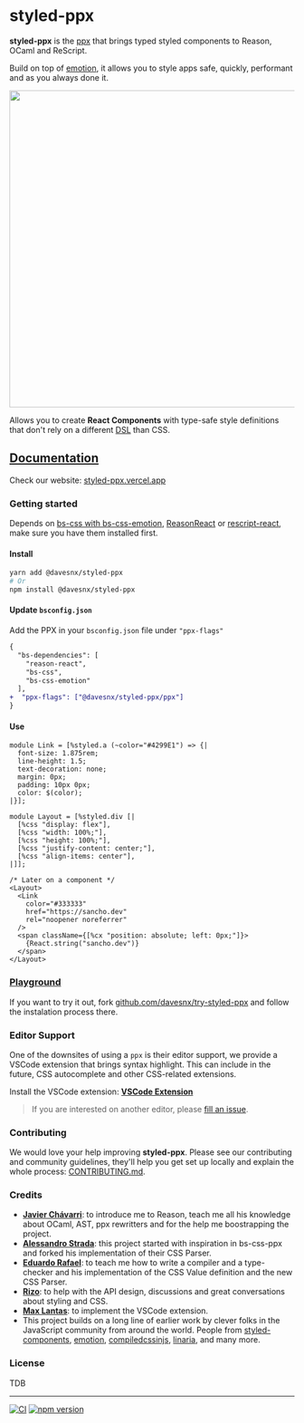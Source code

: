 # styled-ppx

**styled-ppx** is the [ppx](https://dev.realworldocaml.org/ppx.html) that brings typed styled components to Reason, OCaml and ReScript.

Build on top of [emotion](https://emotion.sh), it allows you to style apps safe, quickly, performant and as you always done it.

<p align="left">
  <img width="560px" src="./docs/images/demo.png" />
</p>

Allows you to create **React Components** with type-safe style definitions that don't rely on a different [DSL](https://en.wikipedia.org/wiki/Domain-specific_language) than CSS.

## [Documentation](https://styled-ppx.vercel.app)
<!-- Add documentation index links -->
Check our website: [styled-ppx.vercel.app](https://styled-ppx.vercel.app)

### Getting started

Depends on [bs-css with bs-css-emotion](https://github.com/giraud/bs-css), [ReasonReact](https://reasonml.github.io/reason-react/) or [rescript-react](https://github.com/rescript-lang/rescript-react), make sure you have them installed first.

#### Install

```bash
yarn add @davesnx/styled-ppx
# Or
npm install @davesnx/styled-ppx
```

#### Update `bsconfig.json`

Add the PPX in your `bsconfig.json` file under `"ppx-flags"`

```diff
{
  "bs-dependencies": [
    "reason-react",
    "bs-css",
    "bs-css-emotion"
  ],
+  "ppx-flags": ["@davesnx/styled-ppx/ppx"]
}
```

#### Use

```rescript
module Link = [%styled.a (~color="#4299E1") => {|
  font-size: 1.875rem;
  line-height: 1.5;
  text-decoration: none;
  margin: 0px;
  padding: 10px 0px;
  color: $(color);
|}];

module Layout = [%styled.div [|
  [%css "display: flex"],
  [%css "width: 100%;"],
  [%css "height: 100%;"],
  [%css "justify-content: center;"],
  [%css "align-items: center"],
|]];

/* Later on a component */
<Layout>
  <Link
    color="#333333"
    href="https://sancho.dev"
    rel="noopener noreferrer"
  />
  <span className={[%cx "position: absolute; left: 0px;"]}>
    {React.string("sancho.dev")}
  </span>
</Layout>
```

### [Playground](https://github.com/davesnx/try-styled-ppx)

If you want to try it out, fork [github.com/davesnx/try-styled-ppx](https://github.com/davesnx/try-styled-ppx) and follow the instalation process there.

### Editor Support

One of the downsites of using a `ppx` is their editor support, we provide a VSCode extension that brings syntax highlight. This can include in the future, CSS autocomplete and other CSS-related extensions.

Install the VSCode extension: **[VSCode Extension](https://marketplace.visualstudio.com/items?itemName=davesnx.vscode-styled-ppx)**

> If you are interested on another editor, please [fill an issue](https://github.com/davesnx/styled-ppx/issues/new).

### Contributing

We would love your help improving **styled-ppx**. Please see our contributing and community guidelines, they'll help you get set up locally and explain the whole process: [CONTRIBUTING.md](./CONTRIBUTING.md).

### Credits

- [**Javier Chávarri**](https://github.com/jchavarri): to introduce me to Reason, teach me all his knowledge about OCaml, AST, ppx rewritters and for the help me boostrapping the project.
- [**Alessandro Strada**](https://github.com/astrada): this project started with inspiration in bs-css-ppx and forked his implementation of their CSS Parser.
- [**Eduardo Rafael**](https://github.com/EduardoRFS/): to teach me how to write a compiler and a type-checker and his implementation of the CSS Value definition and the new CSS Parser.
- [**Rizo**](https://github.com/rizo): to help with the API design, discussions and great conversations about styling and CSS.
- [**Max Lantas**](https://github.com/mnxn): to implement the VSCode extension.
- This project builds on a long line of earlier work by clever folks in the JavaScript community from around the world. People from [styled-components](https://github.com/styled-components/styled-components), [emotion](https://github.com/emotion-js/emotion), [compiledcssinjs](https://github.com/atlassian-labs/compiled), [linaria](https://github.com/callstack/linaria), and many more.

### License

TDB

---

<a href="https://github.com/davesnx/styled-ppx/actions"><img alt="CI" src="https://github.com/davesnx/styled-ppx/workflows/CI/badge.svg"></a> <a href="https://badge.fury.io/js/%40davesnx%2Fstyled-ppx"><img src="https://badge.fury.io/js/%40davesnx%2Fstyled-ppx.svg" alt="npm version"></a>
